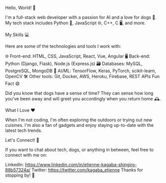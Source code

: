 Hello, World! 👋

I'm a full-stack web developer with a passion for AI and a love for dogs 🐶. My tech stack includes Python 🐍, JavaScript 🌐, C++, C 🖥️, and more.

My Skills 💻

Here are some of the technologies and tools I work with:

🌐 Front-end: HTML, CSS, JavaScript, React, Vue, Angular
🖥️ Back-end: Python (Django, Flask), Node.js (Express.js)
🗃️ Databases: MySQL, PostgreSQL, MongoDB
🤖 AI/ML: TensorFlow, Keras, PyTorch, scikit-learn, OpenCV
🛠️ Other tools: Git, Docker, AWS, Heroku, Firebase, REST APIs
Fun Fact 😄

Did you know that dogs have a sense of time? They can sense how long you've been away and will greet you accordingly when you return home 🕰️.

What I Love ❤️

When I'm not coding, I'm often exploring the outdoors or trying out new cuisines. I'm also a fan of gadgets and enjoy staying up-to-date with the latest tech trends.

Let's Connect! 🤝

If you want to chat about tech, dogs, or anything in between, feel free to connect with me on:

LinkedIn: https://www.linkedin.com/in/etienne-kagaba-shingiro-88b57324a/
Twitter: https://twitter.com/kagaba_etienne
Thanks for stopping by! 🙏
